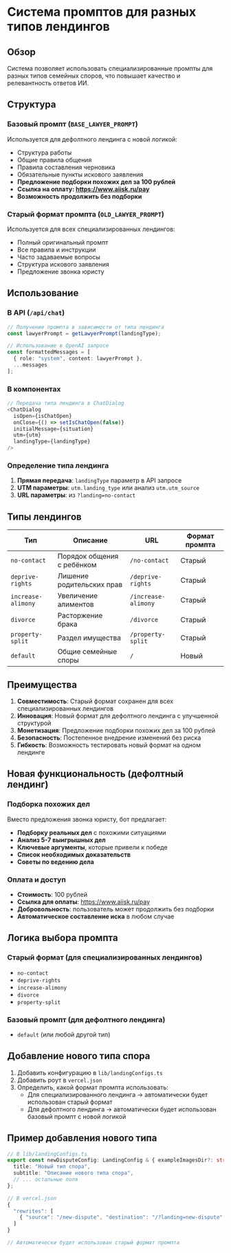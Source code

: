 # Система промптов для разных типов лендингов

## Обзор

Система позволяет использовать специализированные промпты для разных типов семейных споров, что повышает качество и релевантность ответов ИИ.

## Структура

### Базовый промпт (`BASE_LAWYER_PROMPT`)
Используется для дефолтного лендинга с новой логикой:
- Структура работы
- Общие правила общения
- Правила составления черновика
- Обязательные пункты искового заявления
- **Предложение подборки похожих дел за 100 рублей**
- **Ссылка на оплату: https://www.aiisk.ru/pay**
- **Возможность продолжить без подборки**

### Старый формат промпта (`OLD_LAWYER_PROMPT`)
Используется для всех специализированных лендингов:
- Полный оригинальный промпт
- Все правила и инструкции
- Часто задаваемые вопросы
- Структура искового заявления
- Предложение звонка юристу

## Использование

### В API (`/api/chat`)

```typescript
// Получение промпта в зависимости от типа лендинга
const lawyerPrompt = getLawyerPrompt(landingType);

// Использование в OpenAI запросе
const formattedMessages = [
  { role: "system", content: lawyerPrompt },
  ...messages
];
```

### В компонентах

```typescript
// Передача типа лендинга в ChatDialog
<ChatDialog
  isOpen={isChatOpen}
  onClose={() => setIsChatOpen(false)}
  initialMessage={situation}
  utm={utm}
  landingType={landingType}
/>
```

### Определение типа лендинга

1. **Прямая передача**: `landingType` параметр в API запросе
2. **UTM параметры**: `utm.landing_type` или анализ `utm.utm_source`
3. **URL параметры**: из `?landing=no-contact`

## Типы лендингов

| Тип | Описание | URL | Формат промпта |
|-----|----------|-----|----------------|
| `no-contact` | Порядок общения с ребёнком | `/no-contact` | Старый |
| `deprive-rights` | Лишение родительских прав | `/deprive-rights` | Старый |
| `increase-alimony` | Увеличение алиментов | `/increase-alimony` | Старый |
| `divorce` | Расторжение брака | `/divorce` | Старый |
| `property-split` | Раздел имущества | `/property-split` | Старый |
| `default` | Общие семейные споры | `/` | Новый |

## Преимущества

1. **Совместимость**: Старый формат сохранен для всех специализированных лендингов
2. **Инновация**: Новый формат для дефолтного лендинга с улучшенной структурой
3. **Монетизация**: Предложение подборки похожих дел за 100 рублей
4. **Безопасность**: Постепенное внедрение изменений без риска
5. **Гибкость**: Возможность тестировать новый формат на одном лендинге

## Новая функциональность (дефолтный лендинг)

### Подборка похожих дел
Вместо предложения звонка юристу, бот предлагает:
- **Подборку реальных дел** с похожими ситуациями
- **Анализ 5-7 выигрышных дел**
- **Ключевые аргументы**, которые привели к победе
- **Список необходимых доказательств**
- **Советы по ведению дела**

### Оплата и доступ
- **Стоимость**: 100 рублей
- **Ссылка для оплаты**: https://www.aiisk.ru/pay
- **Добровольность**: пользователь может продолжить без подборки
- **Автоматическое составление иска** в любом случае

## Логика выбора промпта

### Старый формат (для специализированных лендингов)
- `no-contact`
- `deprive-rights`
- `increase-alimony`
- `divorce`
- `property-split`

### Базовый промпт (для дефолтного лендинга)
- `default` (или любой другой тип)

## Добавление нового типа спора

1. Добавить конфигурацию в `lib/landingConfigs.ts`
2. Добавить роут в `vercel.json`
3. Определить, какой формат промпта использовать:
   - Для специализированного лендинга → автоматически будет использован старый формат
   - Для дефолтного лендинга → автоматически будет использован базовый промпт с новой логикой

## Пример добавления нового типа

```typescript
// В lib/landingConfigs.ts
export const newDisputeConfig: LandingConfig & { exampleImagesDir?: string } = {
  title: "Новый тип спора",
  subtitle: "Описание нового типа спора",
  // ... остальные поля
};

// В vercel.json
{
  "rewrites": [
    { "source": "/new-dispute", "destination": "/?landing=new-dispute" }
  ]
}

// Автоматически будет использован старый формат промпта
```
